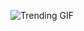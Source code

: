 
<!-- GIF_SECTION -->
![Trending GIF](https://media0.giphy.com/media/v1.Y2lkPThiYjIxNzcyYml1bjByM3o3OHd2MDM0cTNsdW13dnd2aTdndHZuZXJ2NW5lbnU4YiZlcD12MV9naWZzX3NlYXJjaCZjdD1n/6Wnvo39hEt48TNQmWf/giphy.gif)
<!-- END_GIF_SECTION -->
